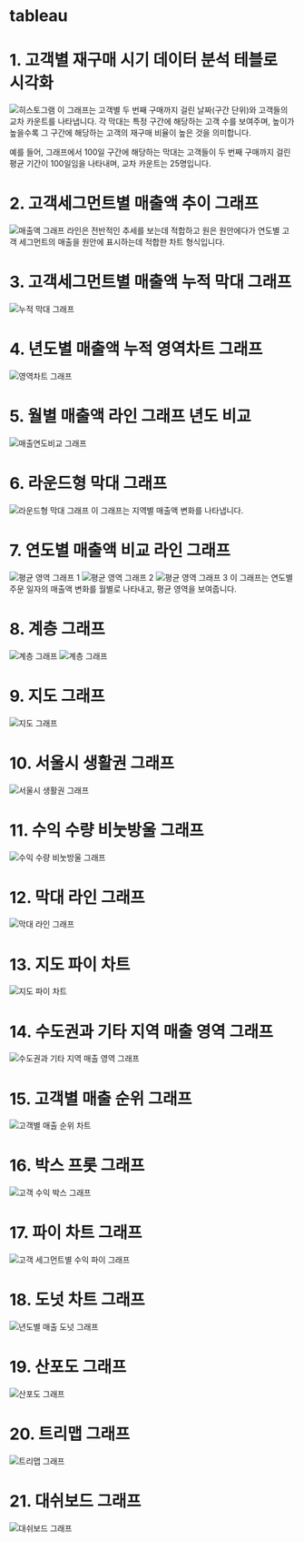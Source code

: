 # tableau

# 1. 고객별 재구매 시기 데이터 분석 테블로 시각화
![히스토그램](히스토그램.png)
이 그래프는 고객별 두 번째 구매까지 걸린 날짜(구간 단위)와 고객들의 교차 카운트를 나타냅니다. 각 막대는 특정 구간에 해당하는 고객 수를 보여주며, 높이가 높을수록 그 구간에 해당하는 고객의 재구매 비율이 높은 것을 의미합니다. 

예를 들어, 그래프에서 100일 구간에 해당하는 막대는 고객들이 두 번째 구매까지 걸린 평균 기간이 100일임을 나타내며, 교차 카운트는 25명입니다.

# 2. 고객세그먼트별 매출액 추이 그래프
![매출액 그래프](이중축.png)
라인은 전반적인 추세를 보는데 적합하고 원은 원안에다가 연도별 고객 세그먼트의 매출을 원안에 표시하는데 적합한 차트 형식입니다.

# 3. 고객세그먼트별 매출액 누적 막대 그래프
![누적 막대 그래프](누적막대차트.png)

# 4. 년도별 매출액 누적 영역차트 그래프
![영역차트 그래프](영역차트.png)

# 5. 월별 매출액 라인 그래프 년도 비교
![매출연도비교 그래프](비교그래프.png)

# 6. 라운드형 막대 그래프

![라운드형 막대 그래프](라운드형막대그래프.png)
이 그래프는 지역별 매출액 변화를 나타냅니다.


# 7. 연도별 매출액 비교 라인 그래프

![평균 영역 그래프 1](평균영역차트1.png) ![평균 영역 그래프 2](평균영역차트2.png) ![평균 영역 그래프 3](평균영역차트3.png)
이 그래프는 연도별 주문 일자의 매출액 변화를 월별로 나타내고, 평균 영역을 보여줍니다.

# 8. 계층 그래프

![계층 그래프](계층그래프.png) ![계층 그래프](계층그래프2.png)

# 9. 지도 그래프

![지도 그래프](지도그래프.png)


# 10. 서울시 생활권 그래프

![서울시 생활권 그래프](맵.png)

# 11. 수익 수량 비눗방울 그래프

![수익 수량 비눗방울 그래프](물방울.png)

# 12. 막대 라인 그래프

![막대 라인 그래프](기호맵2.png)

# 13. 지도 파이 차트

![지도 파이 차트](지도파이.png)

# 14. 수도권과 기타 지역 매출 영역 그래프

![수도권과 기타 지역 매출 영역 그래프](수도권영역차트.png)

# 15. 고객별 매출 순위 그래프

![고객별 매출 순위 차트](집합그래프.png)

# 16. 박스 프롯 그래프

![고객 수익 박스 그래프](박스플롯.png)

# 17. 파이 차트 그래프

![고객 세그먼트별 수익 파이 그래프](파이차트.png)

# 18. 도넛 차트 그래프

![년도별 매출 도넛 그래프](도넛차트.png)

# 19. 산포도 그래프

![산포도 그래프](분산형차트.png)

# 20. 트리맵 그래프

![트리맵 그래프](트리맵차트.png)

# 21. 대쉬보드 그래프

![대쉬보드 그래프](대쉬보드.png)


